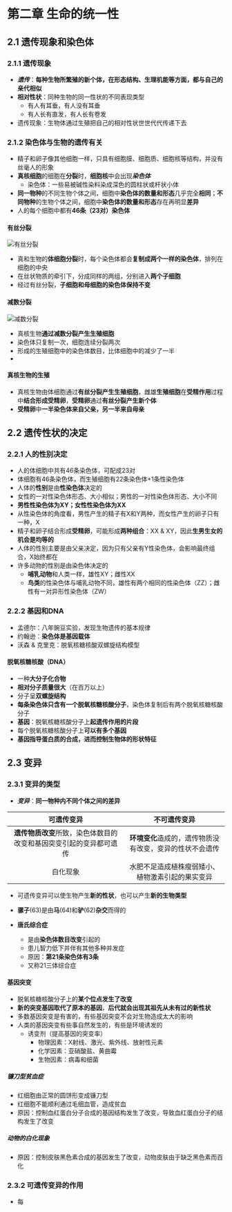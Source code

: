 # 第二章 生命的统一性

## 2.1 遗传现象和染色体

### 2.1.1 遗传现象

- ***遗传***：**每种生物所繁殖的新个体，在形态结构、生理机能等方面，都与自己的亲代相似**
- **相对性状**：同种生物的同一性状的不同表现类型
  - 有人有耳垂，有人没有耳垂
  - 有人长有直发，有人长有卷发
- 遗传现象：生物体通过生殖把自己的相对性状世世代代传递下去

### 2.1.2 染色体与生物的遗传有关

- 精子和卵子像其他细胞一样，只具有细胞膜、细胞质、细胞核等结构，并没有丝毫人的形象
- **真核细胞**的细胞在**分裂**时，**细胞核**中会出现***染色体***
  - 染色体：一些易被碱性染料染成深色的圆柱状或杆状小体
- **同一物种**的不同生物个体之间，细胞中**染色体的数量和形态**几乎完全**相同**；**不同物种**的生物个体之间，细胞中**染色体的数量和形态**存在再明显**差异**
- 人的每个细胞中都有**46条（23对）染色体**

#### 有丝分裂

![有丝分裂](https://i.ibb.co/Z2Kwkbc/image.png)

- 真和生物的**体细胞分裂**时，每个染色体都会**复制成两个一样的染色体**，排列在细胞的中央
- 在丝状物质的牵引下，分成同样的两组，分别进入**两个子细胞**
- 经过有丝分裂，**子细胞和母细胞的染色体保持不变**

#### 减数分裂

![减数分裂](https://i.ibb.co/q1sWtQF/image.png)

- 真核生物**通过减数分裂产生生殖细胞**
- 染色体只复制一次，细胞连续分裂两次
- 形成的生殖细胞中的染色体数目，比体细胞中的减少了一半
- 

#### 真核生物的生殖

- 真核生物由体细胞通过**有丝分裂产生生殖细胞**，雌雄**生殖细胞**在**受精作用**过程中**结合形成受精卵**，**受精卵**通过**有丝分裂产生新个体**
- **受精卵**中**一半染色体来自父亲，另一半来自母亲**

## 2.2 遗传性状的决定

### 2.2.1 人的性别决定

- 人的体细胞中共有46条染色体，可配成23对
- 体细胞有46条染色体，而生殖细胞有22条染色体+1条性染色体
- 人体的**性别**是由**性染色体**决定的
- 女性的一对性染色体形态、大小相似；男性的一对性染色体形态、大小不同
- **男性性染色体为XY；女性性染色体为XX**
- 从性染色体的角度看，男性产生的精子有X和Y两种，而女性产生的卵子只有一种，X
- 精子和卵子结合形成**受精卵**，可能形成**两种组合**：XX & XY，因此**生男生女的机会是均等的**
- 人体的性别主要是由父亲决定，因为只有父亲有Y性染色体，会影响最终组合，X始终都在
- 许多动物的性别是由染色体决定的
  - **哺乳动物**和人类一样，雄性XY；雌性XX
  - **鸟类**的性染色体与哺乳动物不同，雄性有两个相同的性染色体（ZZ）；雌性有一对异形性染色体（ZW）

### 2.2.2 基因和DNA

- 孟德尔：八年豌豆实验，发现生物遗传的基本规律
- 约翰逊：**染色体是基因载体**
- 沃森 & 克里克：脱氧核糖核酸双螺旋结构模型

#### 脱氧核糖核酸（DNA）

- 一种**大分子化合物**
- **相对分子质量很大**（在百万以上）
- 分子呈**双螺旋结构**
- **每条染色体只含有一个脱氧核糖核酸分子**，染色体复制后有两个脱氧核糖核酸分子
- **基因**：脱氧核糖核酸分子上**起遗传作用的片段**
- 每个脱氧核糖核酸分子上**可以有多个基因**
- **基因指导蛋白质的合成，进而控制生物体的形状特征**

## 2.3 变异

### 2.3.1 变异的类型

- ***变异***：**同一物种内不同个体之间的差异**

|                          可遗传变异                          |                       不可遗传变异                       |
| :----------------------------------------------------------: | :------------------------------------------------------: |
| **遗传物质改变**所致，染色体数目的改变和基因突变引起的变异都可遗传 | **环境变化**造成的，遗传物质没有改变，变异的性状不会遗传 |
|                           白化现象                           |     水肥不足造成植株瘦弱矮小、植物激素引起的果实变异     |

- 可遗传变异可以使生物产生**新的性状**，也可以产生**新的生物类型**

- **骡子**(63)是由**马**(64)和**驴**(62)**杂交**而得的
- **唐氏综合症**
  - 是由**染色体数目改变**引起的
  - 患儿智力低下并伴有其他多种并发症
  - 原因：**第21条染色体有3条**
  - 又称21三体综合症

#### 基因突变

- 脱氧核糖核酸分子上的**某个位点发生了改变**
- **新的突变基因取代了原本的基因**，**后代就会出现其祖先从未有过的新性状**
- 多数基因突变是有害的，有些基因突变不会对生物造成太大的影响
- 人类的基因突变有些事自然发生的，有些是环境诱发的
  - 诱变剂（提高基因的突变率）
    - 物理因素：X射线、激光、紫外线、放射性元素
    - 化学因素：亚硝酸盐、黄曲霉
    - 生物因素：病毒和细菌

##### 镰刀型贫血症

- 红细胞由正常的圆饼形变成镰刀型
- 红细胞不能顺利通过毛细血管，造成贫血
- 原因：控制血红蛋白分子合成的基因结构发生了改变，导致血红蛋白分子的结构发生了改变

##### 动物的白化现象

- 原因：控制皮肤黑色素合成的基因发生了改变，动物皮肤由于缺乏黑色素而百化

### 2.3.2 可遗传变异的作用

- 每